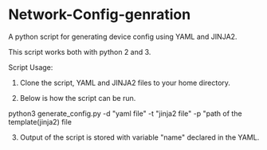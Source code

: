 # Network-Config-genration
A python script for generating device config using YAML and JINJA2.

This script works both with python 2 and 3.


Script Usage:

1) Clone the script, YAML and JINJA2 files to your home directory.

2) Below is how the script can be run. 

python3 generate_config.py -d "yaml file" -t "jinja2 file" -p "path of the template(jinja2) file

3) Output of the script is stored with variable "name" declared in the YAML.

